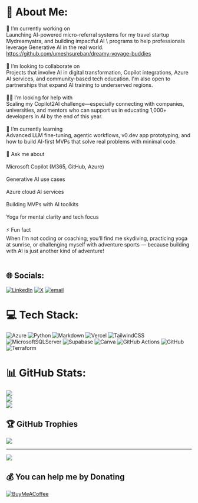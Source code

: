 # 💫 About Me:
🎯 I’m currently working on<br>Launching AI-powered micro-referral systems for my travel startup Mydreamyatra, and building impactful AI \ programs to help professionals leverage Generative AI in the real world.<br>https://github.com/umeshsureban/dreamy-voyage-buddies<br><br>🤝 I’m looking to collaborate on<br>Projects that involve AI in digital transformation, Copilot integrations, Azure AI services, and community-based tech education. I'm also open to partnerships that expand AI training to underserved regions.<br><br>🙋‍♂️ I’m looking for help with<br>Scaling my Copilot2AI challenge—especially connecting with companies, universities, and mentors who can support us in educating 1,000+ developers in AI by the end of this year.<br><br>🌱 I’m currently learning<br>Advanced LLM fine-tuning, agentic workflows, v0.dev app prototyping, and how to build AI-first MVPs that solve real problems with minimal code.<br><br>💬 Ask me about<br><br>Microsoft Copilot (M365, GitHub, Azure)<br><br>Generative AI use cases<br><br>Azure cloud AI services<br><br>Building MVPs with AI toolkits<br><br>Yoga for mental clarity and tech focus<br><br>⚡ Fun fact<br>When I’m not coding or coaching, you’ll find me skydiving, practicing yoga at sunrise, or challenging myself with adventure sports — because building with AI is just another kind of adventure!<br><br>


## 🌐 Socials:
[![LinkedIn](https://img.shields.io/badge/LinkedIn-%230077B5.svg?logo=linkedin&logoColor=white)](https://linkedin.com/in/umeshsureban) [![X](https://img.shields.io/badge/X-black.svg?logo=X&logoColor=white)](https://x.com/umeshsureban) [![email](https://img.shields.io/badge/Email-D14836?logo=gmail&logoColor=white)](mailto:umesh.sureban@gmail.com) 

# 💻 Tech Stack:
![Azure](https://img.shields.io/badge/azure-%230072C6.svg?style=for-the-badge&logo=microsoftazure&logoColor=white) ![Python](https://img.shields.io/badge/python-3670A0?style=for-the-badge&logo=python&logoColor=ffdd54) ![Markdown](https://img.shields.io/badge/markdown-%23000000.svg?style=for-the-badge&logo=markdown&logoColor=white) ![Vercel](https://img.shields.io/badge/vercel-%23000000.svg?style=for-the-badge&logo=vercel&logoColor=white) ![TailwindCSS](https://img.shields.io/badge/tailwindcss-%2338B2AC.svg?style=for-the-badge&logo=tailwind-css&logoColor=white) ![MicrosoftSQLServer](https://img.shields.io/badge/Microsoft%20SQL%20Server-CC2927?style=for-the-badge&logo=microsoft%20sql%20server&logoColor=white) ![Supabase](https://img.shields.io/badge/Supabase-3ECF8E?style=for-the-badge&logo=supabase&logoColor=white) ![Canva](https://img.shields.io/badge/Canva-%2300C4CC.svg?style=for-the-badge&logo=Canva&logoColor=white) ![GitHub Actions](https://img.shields.io/badge/github%20actions-%232671E5.svg?style=for-the-badge&logo=githubactions&logoColor=white) ![GitHub](https://img.shields.io/badge/github-%23121011.svg?style=for-the-badge&logo=github&logoColor=white) ![Terraform](https://img.shields.io/badge/terraform-%235835CC.svg?style=for-the-badge&logo=terraform&logoColor=white)
# 📊 GitHub Stats:
![](https://github-readme-stats.vercel.app/api?username=umeshsureban&theme=dark&hide_border=false&include_all_commits=false&count_private=false)<br/>
![](https://nirzak-streak-stats.vercel.app/?user=umeshsureban&theme=dark&hide_border=false)<br/>
![](https://github-readme-stats.vercel.app/api/top-langs/?username=umeshsureban&theme=dark&hide_border=false&include_all_commits=false&count_private=false&layout=compact)

## 🏆 GitHub Trophies
![](https://github-profile-trophy.vercel.app/?username=umeshsureban&theme=radical&no-frame=false&no-bg=true&margin-w=4)

---
[![](https://visitcount.itsvg.in/api?id=umeshsureban&icon=0&color=0)](https://visitcount.itsvg.in)

  ## 💰 You can help me by Donating
  [![BuyMeACoffee](https://img.shields.io/badge/Buy%20Me%20a%20Coffee-ffdd00?style=for-the-badge&logo=buy-me-a-coffee&logoColor=black)](https://buymeacoffee.com/umeshsureban) 

  
<!-- Proudly created with GPRM ( https://gprm.itsvg.in ) -->
